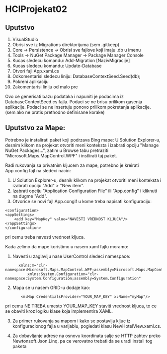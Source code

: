 # HCIProjekat02


## Uputstvo
1. VisualStudio
2. Obrisi sve iz Migrations direktorijuma (sem .gitkeep)
3. Core -> Persistence -> Obrisi sve fajlove koji imaju .db u imenu
4. Tools -> NuGet Package Manager -> Package Manager Console
5. Kucas sledecu komandu: Add-Migration [NazivMigracije]
6. Kucas sledecu komandu: Update-Database
7. Otvori fajl App.xaml.cs
8. Odkomentarisi sledecu liniju: DatabaseContextSeed.Seed(db);
9. Pokreni aplikaciju
10. Zakomentarisi liniju od malo pre

Ovo ce generisati bazu podataka i napuniti je podacima iz DatabaseContextSeed.cs fajla.
Podaci se ne brisu prilikom gasenja aplikacije.
Podaci se ne insertuju ponovo prilikom pokretanja aplikacije. (sem ako ne pratis prethodno definisane korake)

## Uputstvo za Mape:

Potrebno je instalirati paket koji podrzava Bing mape:
U Solution Explorer-u, desnim klikom na projekat otvoriti meni konteksta i izabrati opciju "Manage NuGet Packages...",
zatim u Browse tabu pretraziti "Microsoft.Maps.MapControl.WPF" i instlirati taj paket.

Radi rukovanja sa privatnim kljucem za mape, potrebno je kreirati App.config fajl na sledeci nacin:<br/>
1. U Solution Explorer-u, desnik klikom na projekat otvoriti meni konteksta i izabrati opciju "Add" > "New item".<br/>
2. Izabrati opciju "Application Configuration File" ili "App.config" i kliknuti na dugme "Add". <br/>
3. Otvorice se novi fajl App.congif u kome treba napisati konfiguraciju:
<?xml version="1.0" encoding="utf-8" ?>
	<configuration>
	<appSettings>
		<add key="MapKey" value="NAVESTI VREDNOST KLJUCA"/>
	</appSettings>
	</configuration>
	
pri cemu treba navesti vrednost kljuca.

Kada zelimo da mape koristimo u nasem xaml fajlu moramo:
1. Navesti u zaglavlju nase UserControl sledeci namespace:
```
	  xmlns:m="clr-namespace:Microsoft.Maps.MapControl.WPF;assembly=Microsoft.Maps.MapControl.WPF"  
          xmlns:System.Configuration="clr-namespace:System.Configuration;assembly=System.Configuration"
```	  
2. Mapa se u nasem GRID-u dodaje kao:
```
	   <m:Map CredentialsProvider="YOUR_MAP_KEY" x:Name="myMap"/>
```
   pri cemu NE TREBA umesto YOUR_MAP_KEY staviti vrednost kljuca, to ce se obaviti kroz logiku klase koja 
implementira XAML. <br/>

3. Za primer rukovanja sa mapom i kako se postavlja kljuc iz konfiguracionog fajla u varijablu, pogledati klasu NewHotelView.xaml.cs. <br/>

4. Za dobavljanje adrese na osnovu koordinata salje se HTTP zahtev preko Newtonsoft.Json.Linq, pa ce verovatno trebati da se uradi install tog paketa
